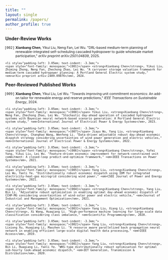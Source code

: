 ```yaml
---
title: ""
layout: single
permalink: /papers/
author_profile: true
---
```

<strong>Under-Review Works</strong>
<ul style="font-size: 75%; list-style: none; margin: 0; padding: 0;">
    <li style="padding-left: 3.05em; text-indent: -3.3em;">
    <span style="font-family: monospace;">[002]</span> <strong>Xianbang Chen</strong>, Yikui Liu, Neng Fan, Lei Wu. "DRL-based medium-term planning of renewable-integrated self-scheduling cascaded hydropower to guide wholesale market participation," <em>arXiv preprint arXiv:2501.04839</em>, 2025.
  </li>
  
    <li style="padding-left: 3.05em; text-indent: -3.3em;">
    <span style="font-family: monospace;">[001]</span> <strong>Xianbang Chen</strong>, Yikui Liu, Zhiming Zhong, Neng Fan, Zhechong Zhao, Lei Wu. "A carryover storage valuation framework for medium-term cascaded hydropower planning: A Portland General Electric system study," <em>arXiv preprint arXiv:2409.09876</em>, 2024.
    
  </li>
</ul>  
  
<strong>Peer-Reviewed Published Works</strong>
<ul style="font-size: 75%; list-style: none; margin: 0; padding: 0;">
    <li style="padding-left: 3.05em; text-indent: -3.3em;">
    <span style="font-family: monospace;">[009]</span> <strong>Xianbang Chen</strong>, Yikui Liu, Lei Wu. "Towards improving unit commitment economics: An add-on tailor for renewable energy and reserve predictions," <em>IEEE Transactions on Sustainable Energy</em>, 2024.
  </li>
  
    <li style="padding-left: 3.05em; text-indent: -3.3em;">
    <span style="font-family: monospace;">[008]</span> Yikui Liu, <strong>Xianbang Chen</strong>, Neng Fan, Zhechong Zhao, Lei Wu. "Stochastic day-ahead operation of cascaded hydropower systems with Bayesian neural network-based scenario generation: A Portland General Electric system study," <em>International Journal of Electrical Power & Energy Systems</em>, 2023.
  </li>
  
    <li style="padding-left: 3.05em; text-indent: -3.3em;">
    <span style="font-family: monospace;">[007]</span> Jiayu Wu, Yang Liu, <strong>Xianbang Chen</strong>, Changhao Wang, Wenfeng Li. "Data-driven adjustable robust day-ahead economic dispatch strategy considering uncertainties of wind power generation and electric vehicles," <em>International Journal of Electrical Power & Energy Systems</em>, 2022.
  </li>
  
    <li style="padding-left: 3.05em; text-indent: -3.3em;">
    <span style="font-family: monospace;">[006]</span> <strong>Xianbang Chen</strong>, Yafei Yang, Yikui Liu, Lei Wu. "Feature-driven economic improvement for network-constrained unit commitment: A closed-loop predict-and-optimize framework," <em>IEEE Transactions on Power Systems</em>, 2021.
  </li>
  
    <li style="padding-left: 3.05em; text-indent: -3.3em;">
    <span style="font-family: monospace;">[005]</span> Yang Liu, <strong>Xianbang Chen</strong>, Lei Wu, Yanli Ye. "Distributionally robust economic dispatch using IDM for integrated electricity-heat-gas microgrid considering wind power," <em>CSEE Journal of Power and Energy Systems</em>, 2021.
  </li>
  
    <li style="padding-left: 3.05em; text-indent: -3.3em;">
    <span style="font-family: monospace;">[004]</span> <strong>Xianbang Chen</strong>, Yang Liu, Bin Li. "Adjustable robust optimization in enabling optimal day-ahead economic dispatch of CCHP-MG considering uncertainties of wind-solar power and electric vehicle," <em>Journal of Industrial and Management Optimization</em>, 2021.
  </li>
    
    <li style="padding-left: 3.05em; text-indent: -3.3em;">
    <span style="font-family: monospace;">[003]</span> Yang Liu, Xiang Li, <strong>Xianbang Chen</strong>, Xi Wang, Huaqiang Li. "High‐performance machine learning for large‐scale data classification considering class imbalance," <em>Scientific Programming</em>, 2020.
  </li>
  
    <li style="padding-left: 3.05em; text-indent: -3.3em;">
    <span style="font-family: monospace;">[002]</span> Yang Liu, <strong>Xianbang Chen</strong>, Lixiong Xu, Huaqiang Li, Maozhen Li. "A resource aware parallelized back propagation neural network in enabling efficient large-scale digital health data processing," <em>IEEE Access</em>, 2019.
  </li>
  
    <li style="padding-left: 3.05em; text-indent: -3.3em;">
    <span style="font-family: monospace;">[001]</span> Yang Liu, <strong>Xianbang Chen</strong>, Bin Li, Huaqiang Li, Yanli Ye. "WKS‐type distributionally robust optimisation for optimal sub‐hourly look‐ahead economic dispatch," <em>IET Generation, Transmission & Distribution</em>, 2020.

  </li>
</ul>
